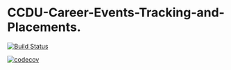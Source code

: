 # CCDU-Career-Events-Tracking-and-Placements.

[![Build Status](https://travis-ci.com/RavelleTeeray/CCDU-Career-Events-Tracking-and-Placements..svg?branch=master)](https://travis-ci.com/RavelleTeeray/CCDU-Career-Events-Tracking-and-Placements.)

[![codecov](https://codecov.io/gh/RavelleTeeray/CCDU-Career-Events-Tracking-and-Placements./branch/master/graph/badge.svg)](https://codecov.io/gh/RavelleTeeray/CCDU-Career-Events-Tracking-and-Placements.)

